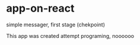 # app-on-react
simple messager, first stage (chekpoint)

This app was created attempt programing,   noooooo


